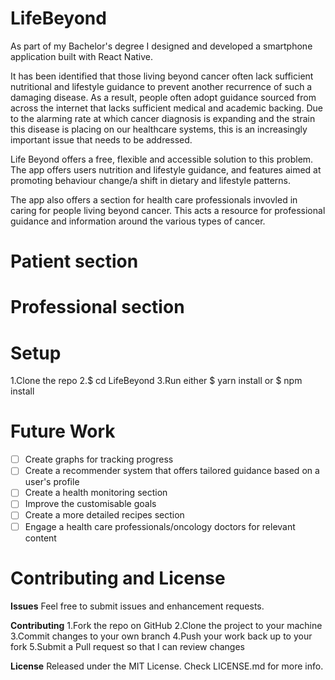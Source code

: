 # LifeBeyond

As part of my Bachelor's degree I designed and developed a smartphone application built with React Native.

It has been identified that those living beyond cancer often lack sufficient nutritional and lifestyle guidance to prevent another recurrence of such a damaging disease. As a result, people often adopt guidance sourced from across the internet that lacks sufficient medical and academic backing. Due to the alarming rate at which cancer diagnosis is expanding and the strain this disease is placing on our healthcare systems, this is an increasingly important issue that needs to be addressed.

Life Beyond offers a free, flexible and accessible solution to this problem. The app offers users nutrition and lifestyle guidance, and features aimed at promoting behaviour change/a shift in dietary and lifestyle patterns. 

The app also offers a section for health care professionals invovled in caring for people living beyond cancer. This acts a resource for professional guidance and information around the various types of cancer.

# Patient section


# Professional section


# Setup
1.Clone the repo
2.$ cd LifeBeyond
3.Run either $ yarn install or $ npm install

# Future Work
- [ ] Create graphs for tracking progress
- [ ] Create a recommender system that offers tailored guidance based on a user's profile
- [ ] Create a health monitoring section
- [ ] Improve the customisable goals
- [ ] Create a more detailed recipes section
- [ ] Engage a health care professionals/oncology doctors for relevant content

# Contributing and License
**Issues**
Feel free to submit issues and enhancement requests.

**Contributing**
1.Fork the repo on GitHub
2.Clone the project to your machine
3.Commit changes to your own branch
4.Push your work back up to your fork
5.Submit a Pull request so that I can review  changes

**License**
Released under the MIT License. Check LICENSE.md for more info.



